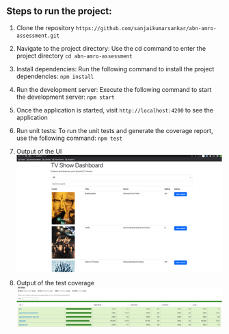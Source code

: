 ## Steps to run the project:

1. Clone the repository
   `https://github.com/sanjaikumarsankar/abn-amro-assessment.git`

2. Navigate to the project directory: Use the cd command to enter the project directory
   `cd abn-amro-assessment`

3. Install dependencies: Run the following command to install the project dependencies:
   `npm install`

4. Run the development server: Execute the following command to start the development server:
   `npm start`

5. Once the application is started, visit `http://localhost:4200` to see the application

6. Run unit tests: To run the unit tests and generate the coverage report, use the following command:
   `npm test`

7. Output of the UI
   ![Screenshot](src/assets/ui-screen.png)

8. Output of the test coverage
   ![Screenshot](src/assets/coverage-report.png)
